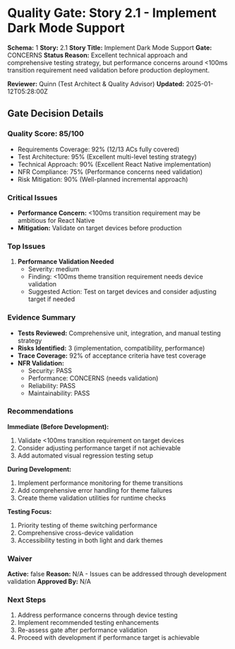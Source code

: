 # Quality Gate: Story 2.1 - Implement Dark Mode Support

**Schema:** 1
**Story:** 2.1
**Story Title:** Implement Dark Mode Support
**Gate:** CONCERNS
**Status Reason:** Excellent technical approach and comprehensive testing strategy, but performance concerns around <100ms transition requirement need validation before production deployment.

**Reviewer:** Quinn (Test Architect & Quality Advisor)
**Updated:** 2025-01-12T05:28:00Z

## Gate Decision Details

### Quality Score: 85/100
- Requirements Coverage: 92% (12/13 ACs fully covered)
- Test Architecture: 95% (Excellent multi-level testing strategy)
- Technical Approach: 90% (Excellent React Native implementation)
- NFR Compliance: 75% (Performance concerns need validation)
- Risk Mitigation: 90% (Well-planned incremental approach)

### Critical Issues
- **Performance Concern:** <100ms transition requirement may be ambitious for React Native
- **Mitigation:** Validate on target devices before production

### Top Issues
1. **Performance Validation Needed**
   - Severity: medium
   - Finding: <100ms theme transition requirement needs device validation
   - Suggested Action: Test on target devices and consider adjusting target if needed

### Evidence Summary
- **Tests Reviewed:** Comprehensive unit, integration, and manual testing strategy
- **Risks Identified:** 3 (implementation, compatibility, performance)
- **Trace Coverage:** 92% of acceptance criteria have test coverage
- **NFR Validation:**
  - Security: PASS
  - Performance: CONCERNS (needs validation)
  - Reliability: PASS
  - Maintainability: PASS

### Recommendations
**Immediate (Before Development):**
1. Validate <100ms transition requirement on target devices
2. Consider adjusting performance target if not achievable
3. Add automated visual regression testing setup

**During Development:**
1. Implement performance monitoring for theme transitions
2. Add comprehensive error handling for theme failures
3. Create theme validation utilities for runtime checks

**Testing Focus:**
1. Priority testing of theme switching performance
2. Comprehensive cross-device validation
3. Accessibility testing in both light and dark themes

### Waiver
**Active:** false
**Reason:** N/A - Issues can be addressed through development validation
**Approved By:** N/A

### Next Steps
1. Address performance concerns through device testing
2. Implement recommended testing enhancements
3. Re-assess gate after performance validation
4. Proceed with development if performance target is achievable